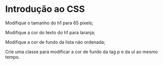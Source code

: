 # Introdução ao CSS
Modifique o tamanho do h1 para 65 pixels;

Modifique a cor do texto do h1 para laranja;

Modifique a cor de fundo da lista não ordenada;

Crie uma classe para modificar a cor de fundo da tag p e da ul ao mesmo tempo.
